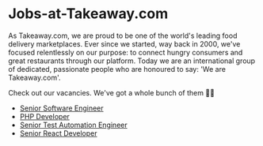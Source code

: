 # Jobs-at-Takeaway.com

As Takeaway.com, we are proud to be one of the world's leading food delivery marketplaces. Ever since we started, way back in 2000, we've focused relentlessly on our purpose: to connect hungry consumers and great restaurants through our platform. Today we are an international group of dedicated, passionate people who are honoured to say: 'We are Takeaway.com'.

Check out our vacancies. We've got a whole bunch of them 🚀👾

- [Senior Software Engineer][1]
- [PHP Developer][2]
- [Senior Test Automation Engineer][3]
- [Senior React Developer][4]

[1]: Senior%20PHP%20developer%20%28Laravel-Symfony%29.md
[2]: PHP%20Developer.md
[3]: Senior%20Test%20Automation%20Engineer.md
[4]: Senior%20React%20Developer.md

